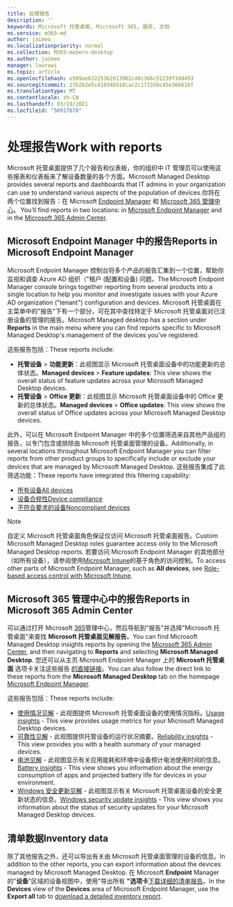 ```yaml
---
title: 处理报告
description: ''
keywords: Microsoft 托管桌面, Microsoft 365, 服务, 文档
ms.service: m365-md
author: jaimeo
ms.localizationpriority: normal
ms.collection: M365-modern-desktop
ms.author: jaimeo
manager: laurawi
ms.topic: article
ms.openlocfilehash: e509ae63225362613962cd0c366c51239f3d4493
ms.sourcegitcommit: 27b2b2e5c41934b918cac2c171556c45e36661bf
ms.translationtype: MT
ms.contentlocale: zh-CN
ms.lasthandoff: 03/19/2021
ms.locfileid: "50917678"
---
```

# <a name="work-with-reports"></a><span data-ttu-id="86ced-103">处理报告</span><span class="sxs-lookup"><span data-stu-id="86ced-103">Work with reports</span></span>

<span data-ttu-id="86ced-104">Microsoft 托管桌面提供了几个报告和仪表板，你的组织中 IT 管理员可以使用这些报表和仪表板来了解设备数量的各个方面。</span><span class="sxs-lookup"><span data-stu-id="86ced-104">Microsoft Managed Desktop provides several reports and dashboards that IT admins in your organization can use to understand various aspects of the population of devices.</span></span><span data-ttu-id="86ced-105">你将在两个位置找到报告：在 Microsoft [Endpoint Manager](https://endpoint.microsoft.com) 和 [Microsoft 365 管理中心](https://admin.microsoft.com/adminportal/home?previewoff=false#/microsoftmanageddesktop)。</span><span class="sxs-lookup"><span data-stu-id="86ced-105"> You'll find reports in two locations: in [Microsoft Endpoint Manager](https://endpoint.microsoft.com) and in the [Microsoft 365 Admin Center](https://admin.microsoft.com/adminportal/home?previewoff=false#/microsoftmanageddesktop).</span></span> 

## <a name="reports-in-microsoft-endpoint-manager"></a><span data-ttu-id="86ced-106">Microsoft Endpoint Manager 中的报告</span><span class="sxs-lookup"><span data-stu-id="86ced-106">Reports in Microsoft Endpoint Manager</span></span>

<span data-ttu-id="86ced-107">Microsoft Endpoint Manager 控制台将多个产品的报告汇集到一个位置，帮助你监视和调查 Azure AD 组织（"租户 (配置和设备) 问题。</span><span class="sxs-lookup"><span data-stu-id="86ced-107">The Microsoft Endpoint Manager console brings together reporting from several products into a single location to help you monitor and investigate issues with your Azure AD organization ("tenant") configuration and devices.</span></span> <span data-ttu-id="86ced-108">Microsoft 托管桌面在主菜单中的"报告"下有一个部分，可在其中查找特定于 Microsoft 托管桌面对已注册设备的管理的报告。</span><span class="sxs-lookup"><span data-stu-id="86ced-108">Microsoft Managed desktop has a section under **Reports** in the main menu where you can find reports specific to Microsoft Managed Desktop's management of the devices you’ve registered.</span></span>

<span data-ttu-id="86ced-109">这些报告包括：</span><span class="sxs-lookup"><span data-stu-id="86ced-109">These reports include:</span></span>
- <span data-ttu-id="86ced-110">**托管设备**  > **功能更新**：此视图显示 Microsoft 托管桌面设备中的功能更新的总体状态。</span><span class="sxs-lookup"><span data-stu-id="86ced-110">**Managed devices** > **Feature updates**: This view shows the overall status of feature updates across your Microsoft Managed Desktop devices.</span></span>
- <span data-ttu-id="86ced-111">**托管设备**  > **Office 更新**：此视图显示 Microsoft 托管桌面设备中的 Office 更新的总体状态。</span><span class="sxs-lookup"><span data-stu-id="86ced-111">**Managed devices** > **Office updates**: This view shows the overall status of Office updates across your Microsoft Managed Desktop devices.</span></span>

<span data-ttu-id="86ced-112">此外，可以在 Microsoft Endpoint Manager 中的多个位置筛选来自其他产品组的报告，以专门包含或排除由 Microsoft 托管桌面管理的设备。</span><span class="sxs-lookup"><span data-stu-id="86ced-112">Additionally, in several locations throughout Microsoft Endpoint Manager you can filter reports from other product groups to specifically include or exclude your devices that are managed by Microsoft Managed Desktop.</span></span> <span data-ttu-id="86ced-113">这些报告集成了此筛选功能：</span><span class="sxs-lookup"><span data-stu-id="86ced-113">These reports have integrated this filtering capability:</span></span>

- [<span data-ttu-id="86ced-114">所有设备</span><span class="sxs-lookup"><span data-stu-id="86ced-114">All devices</span></span>](/mem/intune/remote-actions/device-management#get-to-your-devices)
- [<span data-ttu-id="86ced-115">设备合规性</span><span class="sxs-lookup"><span data-stu-id="86ced-115">Device compliance</span></span>](/mem/intune/fundamentals/reports#device-compliance-report-organizational)
- [<span data-ttu-id="86ced-116">不符合要求的设备</span><span class="sxs-lookup"><span data-stu-id="86ced-116">Noncompliant devices</span></span>](/mem/intune/fundamentals/reports#noncompliant-devices-report-operational)

> [!NOTE]
> <span data-ttu-id="86ced-117">自定义 Microsoft 托管桌面角色保证仅访问 Microsoft 托管桌面报告。</span><span class="sxs-lookup"><span data-stu-id="86ced-117">Custom Microsoft Managed Desktop roles guarantee access only to the Microsoft Managed Desktop reports.</span></span> <span data-ttu-id="86ced-118">若要访问 Microsoft Endpoint Manager 的其他部分（如所有设备），请参阅使用[Microsoft Intune](/mem/intune/fundamentals/role-based-access-control)的基于角色的访问控制。</span><span class="sxs-lookup"><span data-stu-id="86ced-118">To access other parts of Microsoft Endpoint Manager, such as **All devices**, see [Role-based access control with Microsoft Intune](/mem/intune/fundamentals/role-based-access-control).</span></span> 

## <a name="reports-in-microsoft-365-admin-center"></a><span data-ttu-id="86ced-119">Microsoft 365 管理中心中的报告</span><span class="sxs-lookup"><span data-stu-id="86ced-119">Reports in Microsoft 365 Admin Center</span></span>

<span data-ttu-id="86ced-120">可以通过打开 Microsoft [365](https://admin.microsoft.com/adminportal/home?previewoff=false#/microsoftmanageddesktop)管理中心，然后导航到"报告"并选择"Microsoft 托管桌面"来查找 **Microsoft 托管桌面见解报告**。</span><span class="sxs-lookup"><span data-stu-id="86ced-120">You can find Microsoft Managed Desktop insights reports by opening the [Microsoft 365 Admin Center](https://admin.microsoft.com/adminportal/home?previewoff=false#/microsoftmanageddesktop), and then navigating to **Reports** and selecting **Microsoft Managed Desktop**.</span></span> <span data-ttu-id="86ced-121">您还可以从主页 Microsoft Endpoint Manager 上的 **Microsoft 托管桌面** 选项卡关注这些报告 [的直接链接](https://endpoint.microsoft.com)。</span><span class="sxs-lookup"><span data-stu-id="86ced-121">You can also follow the direct link to these reports from the **Microsoft Managed Desktop** tab on the homepage [Microsoft Endpoint Manager](https://endpoint.microsoft.com).</span></span> 

<span data-ttu-id="86ced-122">这些报告包括：</span><span class="sxs-lookup"><span data-stu-id="86ced-122">These reports include:</span></span> 

- <span data-ttu-id="86ced-123">[使用情况见解](usage-insights.md) - 此视图提供 Microsoft 托管桌面设备的使用情况指标。</span><span class="sxs-lookup"><span data-stu-id="86ced-123">[Usage insights](usage-insights.md) - This view provides usage metrics for your Microsoft Managed Desktop devices.</span></span>
- <span data-ttu-id="86ced-124">[可靠性见解](reliability-insights.md) - 此视图提供托管设备的运行状况摘要。</span><span class="sxs-lookup"><span data-stu-id="86ced-124">[Reliability insights](reliability-insights.md) - This view provides you with a health summary of your managed devices.</span></span>
- <span data-ttu-id="86ced-125">[电池见解](battery-insights.md) - 此视图显示有关应用能耗和环境中设备预计电池使用时间的信息。</span><span class="sxs-lookup"><span data-stu-id="86ced-125">[Battery insights](battery-insights.md) - This view shows you information about the energy consumption of apps and projected battery life for devices in your environment.</span></span>
- <span data-ttu-id="86ced-126">[Windows 安全更新见解](security-update-insights.md) - 此视图显示有关 Microsoft 托管桌面设备的安全更新状态的信息。</span><span class="sxs-lookup"><span data-stu-id="86ced-126">[Windows security update insights](security-update-insights.md) - This view shows you information about the status of security updates for your Microsoft Managed Desktop devices.</span></span>

 ## <a name="inventory-data"></a><span data-ttu-id="86ced-127">清单数据</span><span class="sxs-lookup"><span data-stu-id="86ced-127">Inventory data</span></span>

<span data-ttu-id="86ced-128">除了其他报告之外，还可以导出有关由 Microsoft 托管桌面管理的设备的信息。</span><span class="sxs-lookup"><span data-stu-id="86ced-128">In addition to the other reports, you can export information about the devices managed by Microsoft Managed Desktop.</span></span> <span data-ttu-id="86ced-129">在 Microsoft **Endpoint** Manager 的"**设备**"区域的设备视图中，使用"导出所有 **"选项卡**[下载详细的清单报告](device-inventory-report.md)。</span><span class="sxs-lookup"><span data-stu-id="86ced-129">In the **Devices** view of the **Devices** area of Microsoft Endpoint Manager, use the **Export all** tab to [download a detailed inventory report](device-inventory-report.md).</span></span>